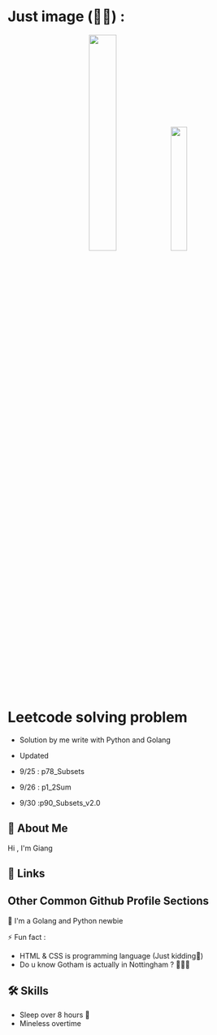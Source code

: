 
# Just image (🗿🦾) :
<p align="center" width="100%" >
    <img width="33%" src="https://syslog.me/wp-content/uploads/2018/05/goroutines.png?w=676&h=483" > 
    <img width="25%" src="https://encrypted-tbn0.gstatic.com/images?q=tbn:ANd9GcSVafbJQdSnwELjRP350IBu3pSjc324aDafYA&s"> 
</p>


# Leetcode solving problem
- Solution by me write with Python and Golang 

- Updated
- 9/25 : p78_Subsets
- 9/26 : p1_2Sum
- 9/30 :p90_Subsets_v2.0
## 🚀 About Me
Hi , I'm Giang
## 🔗 Links
## Other Common Github Profile Sections
🧠 I'm a Golang and Python newbie

⚡️ Fun fact :
- HTML & CSS is  programming language (Just kidding🐧)
- Do u know Gotham is actually in Nottingham ? 🦇🦇🦇
             
## 🛠 Skills
- Sleep over 8 hours 🤡
- Mineless overtime

